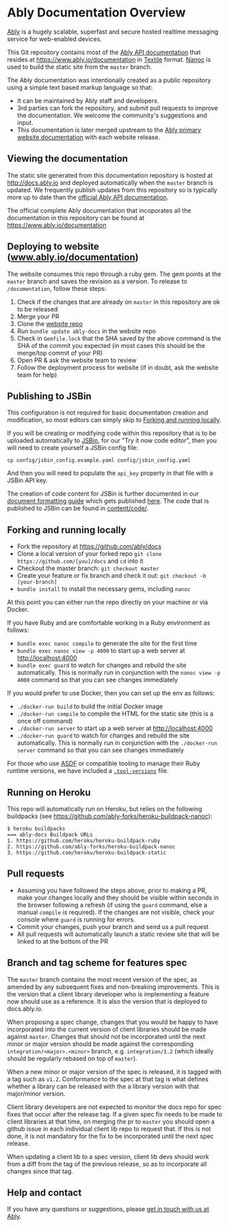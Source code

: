 # Ably Documentation Overview

[Ably](https://www.ably.io) is a hugely scalable, superfast and secure hosted realtime messaging service for web-enabled devices.

This Git repository contains most of the [Ably API documentation](https://www.ably.io/documentation) that resides at <https://www.ably.io/documentation> in [Textile](redcloth.org/textile) format.  [Nanoc](http://nanoc.stoneship.org/) is used to build the static site from the `master` branch.

The Ably documentation was intentionally created as a public repository using a simple text based markup language so that:

* It can be maintained by Ably staff and developers.
* 3rd parties can fork the repository, and submit pull requests to improve the documentation.  We welcome the community's suggestions and input.
* This documentation is later merged upstream to the [Ably primary website documentation](https://www.ably.io/documentation) with each website release.

## Viewing the documentation

The static site generated from this documentation repository is hosted at <http://docs.ably.io> and deployed automatically when the `master` branch is updated.  We frequently publish updates from this repository so is typically more up to date than the [official Ably API documentation](https://www.ably.io/documentation).

The official complete Ably documentation that incoporates all the documentation in this repository can be found at <https://www.ably.io/documentation>

## Deploying to website (www.ably.io/documentation)

The website consumes this repo through a ruby gem. The gem points at the `master` branch and saves the revision as a version. To release to `/documentation`, follow these steps:

1. Check if the changes that are already on `master` in this repository are ok to be released
1. Merge your PR
1. Clone the [website repo](https://github.com/ably/website)
1. Run `bundle update ably-docs` in the website repo
1. Check in `Gemfile.lock` that the SHA saved by the above command is the SHA of the commit you expected (in most cases this should be the merge/top commit of your PR)
1. Open PR & ask the website team to review
1. Follow the deployment process for website (if in doubt, ask the website team for help)

## Publishing to JSBin

This configuration is not required for basic documentation creation and modification, so most
editors can simply skip to
[Forking and running locally](#forking-and-running-locally).

If you will be creating or modifying code within this repository that is to be uploaded automatically
to [JSBin](https://jsbin.ably.io/), for our "Try it now code editor",
then you will need to create yourself a JSBin config file:

    cp config/jsbin_config.example.yaml config/jsbin_config.yaml

And then you will need to populate the `api_key` property in that file with a JSBin API key.

The creation of code content for JSBin is further documented in our
[document formatting guide](content/client-lib-development-guide/documentation-formatting-guide.textile)
which gets published
[here](https://docs.ably.io/client-lib-development-guide/documentation-formatting-guide/#code-blocks).
The code that is published to JSBin can be found in
[content/code/](content/code/).

## Forking and running locally

* Fork the repository at https://github.com/ably/docs
* Clone a local version of your forked repo `git clone https://github.com/[you]/docs` and `cd` into it
* Checkout the master branch: `git checkout master`
* Create your feature or fix branch and check it out: `git checkout -b [your-branch]`
* `bundle install` to install the necessary gems, including `nanoc`

At this point you can either run the repo directly on your machine or via Docker.

If you have Ruby and are comfortable working in a Ruby environment as follows:

* `bundle exec nanoc compile` to generate the site for the first time
* `bundle exec nanoc view -p 4000` to start up a web server at <http://localhost:4000>
* `bundle exec guard` to watch for changes and rebuild the site automatically. This is normally run in conjunction with the `nanoc view -p 4000` command so that you can see changes immediately

If you would prefer to use Docker, then you can set up the env as follows:

* `./docker-run build` to build the initial Docker image
* `./docker-run compile` to compile the HTML for the static site (this is a once off command)
* `./docker-run server` to start up a web server at <http://localhost:4000>
* `./docker-run guard` to watch for changes and rebuild the site automatically. This is normally run in conjunction with the `./docker-run server` command so that you can see changes immediately

For those who use
[ASDF](https://github.com/asdf-vm/asdf)
or compatible tooling to manage their Ruby runtime versions, we have included a
[`.tool-versions`](.tool-versions)
file.

## Running on Heroku

This repo will automatically run on Heroku, but relies on the following buildpacks (see https://github.com/ably-forks/heroku-buildpack-nanoc):

    $ heroku buildpacks
    === ably-docs Buildpack URLs
    1. https://github.com/heroku/heroku-buildpack-ruby
    2. https://github.com/ably-forks/heroku-buildpack-nanoc
    3. https://github.com/heroku/heroku-buildpack-static

## Pull requests

* Assuming you have followed the steps above, prior to making a PR, make your changes locally and they should be visible within seconds in the browser following a refresh (if using the `guard` command, else a manual `compile` is required).  If the changes are not visible, check your console where `guard` is running for errors.
* Commit your changes, push your branch and send us a pull request
* All pull requests will automatically launch a static review site that will be linked to at the bottom of the PR

## Branch and tag scheme for features spec

The `master` branch contains the most recent version of the spec, as
amended by any subsequent fixes and non-breaking improvements. This is
the version that a client library developer who is implementing a
feature now should use as a reference. It is also the version that is
deployed to docs.ably.io.

When proposing a spec change, changes that you would be happy to have
incorporated into the current version of client libraries should be made
against `master`. Changes that should not be incorporated until the next
minor or major version should be made against the corresponding
`integration/<major>.<minor>` branch, e.g. `integration/1.2` (which ideally should
be regularly rebased on top of `master`).

When a new minor or major version of the spec is released, it is tagged
with a tag such as `v1.2`. Conformance to the spec at that tag is what
defines whether a library can be released with the a library version
with that major/minor version.

Client library developers are not expected to monitor the docs repo for
spec fixes that occur after the release tag. If a given spec fix needs
to be made to client libraries at that time, on merging the pr to
`master` you should open a github issue in each individual client lib
repo to request that. If this is not done, it is not mandatory for the
fix to be incorporated until the next spec release.

When updating a client lib to a spec version, client lib devs should
work from a diff from the tag of the previous release, so as to
incorporate all changes since that tag.

## Help and contact

If you have any questions or suggestions, please [get in touch with us at Ably](https://www.ably.io/contact).
